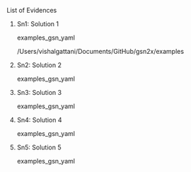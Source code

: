 
List of Evidences

1. Sn1: Solution 1

   examples_gsn_yaml

   /Users/vishalgattani/Documents/GitHub/gsn2x/examples

2. Sn2: Solution 2

   examples_gsn_yaml

3. Sn3: Solution 3

   examples_gsn_yaml

4. Sn4: Solution 4

   examples_gsn_yaml

5. Sn5: Solution 5

   examples_gsn_yaml

